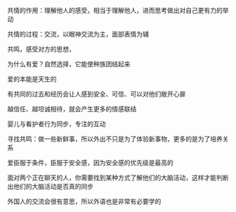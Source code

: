 共情的作用：理解他人的感受，相当于理解他人，进而思考做出对自己更有力的举动

共情的过程：交流，以眼神交流为主，面部表情为辅

共鸣，感受对方的思想，

为什么有爱？自然选择，它能使种族团结起来

爱的本能是天生的


有共同的过去和经历会让人感到安全、可信、可以对他们敞开心扉


越信任、越坦诚相待，就会产生更多的情感联结


婴儿与看护者行为同步，专注的互动


寻找共鸣：做一些新鲜事，所以外出不只是为了体验新事物，更多的是为了培养关系


爱臣服于条件，臣服于安全感，因为安全感的优先级是最高的


面对两个正在聊天的人，你需要找到某种方式了解他们的大脑活动，这样才能判断出他们的大脑活动是否真的同步


外国人的交流会很有意思，所以外语也是非常有必要学的
